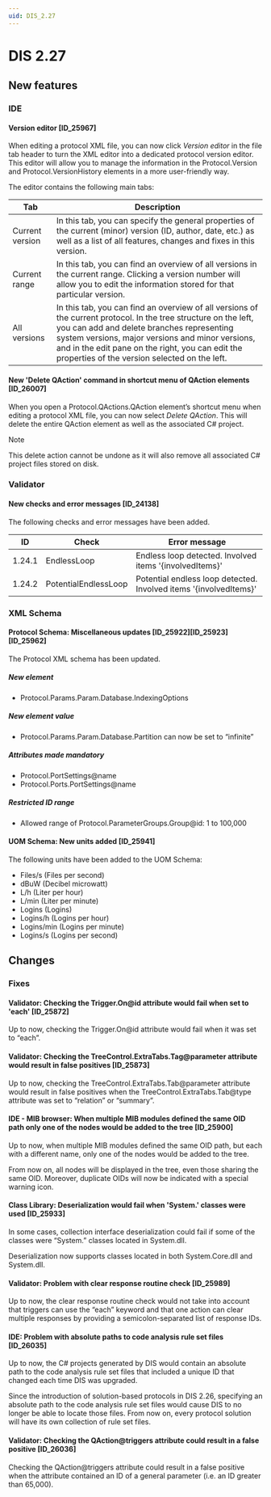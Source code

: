 ```yaml
---
uid: DIS_2.27
---
```


# DIS 2.27

## New features

### IDE

#### Version editor \[ID_25967\]

When editing a protocol XML file, you can now click *Version editor* in the file tab header to turn the XML editor into a dedicated protocol version editor. This editor will allow you to manage the information in the Protocol.Version and Protocol.VersionHistory elements in a more user-friendly way.

The editor contains the following main tabs:

| Tab | Description |
|-----|-------------|
| Current version | In this tab, you can specify the general properties of the current (minor) version (ID, author, date, etc.) as well as a list of all features, changes and fixes in this version. |
| Current range | In this tab, you can find an overview of all versions in the current range. Clicking a version number will allow you to edit the information stored for that particular version. |
| All versions | In this tab, you can find an overview of all versions of the current protocol. In the tree structure on the left, you can add and delete branches representing system versions, major versions and minor versions, and in the edit pane on the right, you can edit the properties of the version selected on the left. |

#### New 'Delete QAction' command in shortcut menu of QAction elements \[ID_26007\]

When you open a Protocol.QActions.QAction element’s shortcut menu when editing a protocol XML file, you can now select *Delete QAction*. This will delete the entire QAction element as well as the associated C# project.

> [!NOTE]
> This delete action cannot be undone as it will also remove all associated C# project files stored on disk.

### Validator

#### New checks and error messages \[ID_24138\]

The following checks and error messages have been added.

| ID     | Check                | Error message                                                     |
|--------|----------------------|-------------------------------------------------------------------|
| 1.24.1 | EndlessLoop          | Endless loop detected. Involved items '{involvedItems}'           |
| 1.24.2 | PotentialEndlessLoop | Potential endless loop detected. Involved items '{involvedItems}' |

### XML Schema

#### Protocol Schema: Miscellaneous updates \[ID_25922\]\[ID_25923\]\[ID_25962\]

The Protocol XML schema has been updated.

##### New element

- Protocol.Params.Param.Database.IndexingOptions

##### New element value

- Protocol.Params.Param.Database.Partition can now be set to “infinite”

##### Attributes made mandatory

- Protocol.PortSettings@name
- Protocol.Ports.PortSettings@name

##### Restricted ID range

- Allowed range of Protocol.ParameterGroups.Group@id: 1 to 100,000

#### UOM Schema: New units added \[ID_25941\]

The following units have been added to the UOM Schema:

- Files/s (Files per second)
- dBuW (Decibel microwatt)
- L/h (Liter per hour)
- L/min (Liter per minute)
- Logins (Logins)
- Logins/h (Logins per hour)
- Logins/min (Logins per minute)
- Logins/s (Logins per second)

## Changes

### Fixes

#### Validator: Checking the Trigger.On@id attribute would fail when set to 'each' \[ID_25872\]

Up to now, checking the Trigger.On@id attribute would fail when it was set to “each”.

#### Validator: Checking the TreeControl.ExtraTabs.Tag@parameter attribute would result in false positives \[ID_25873\]

Up to now, checking the TreeControl.ExtraTabs.Tab@parameter attribute would result in false positives when the TreeControl.ExtraTabs.Tab@type attribute was set to “relation” or “summary”.

#### IDE - MIB browser: When multiple MIB modules defined the same OID path only one of the nodes would be added to the tree \[ID_25900\]

Up to now, when multiple MIB modules defined the same OID path, but each with a different name, only one of the nodes would be added to the tree.

From now on, all nodes will be displayed in the tree, even those sharing the same OID. Moreover, duplicate OIDs will now be indicated with a special warning icon.

#### Class Library: Deserialization would fail when 'System.' classes were used \[ID_25933\]

In some cases, collection interface deserialization could fail if some of the classes were “System.” classes located in System.dll.

Deserialization now supports classes located in both System.Core.dll and System.dll.

#### Validator: Problem with clear response routine check \[ID_25989\]

Up to now, the clear response routine check would not take into account that triggers can use the “each” keyword and that one action can clear multiple responses by providing a semicolon-separated list of response IDs.

#### IDE: Problem with absolute paths to code analysis rule set files \[ID_26035\]

Up to now, the C# projects generated by DIS would contain an absolute path to the code analysis rule set files that included a unique ID that changed each time DIS was upgraded.

Since the introduction of solution-based protocols in DIS 2.26, specifying an absolute path to the code analysis rule set files would cause DIS to no longer be able to locate those files. From now on, every protocol solution will have its own collection of rule set files.

#### Validator: Checking the QAction@triggers attribute could result in a false positive \[ID_26036\]

Checking the QAction@triggers attribute could result in a false positive when the attribute contained an ID of a general parameter (i.e. an ID greater than 65,000).
